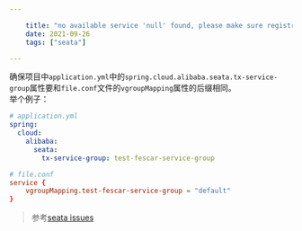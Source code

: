 ```yaml
---

    title: "no available service 'null' found, please make sure registry config correct"
    date: 2021-09-26
    tags: ["seata"]

---
```


确保项目中`application.yml`中的`spring.cloud.alibaba.seata.tx-service-group`属性要和`file.conf`文件的`vgroupMapping`属性的后缀相同。  
举个例子：  

```yaml
# application.yml
spring:
  cloud:
    alibaba:
      seata:
        tx-service-group: test-fescar-service-group
```

```conf
# file.conf
service {
    vgroupMapping.test-fescar-service-group = "default"
}
```

> 参考[seata issues](https://github.com/seata/seata/issues/2406)
